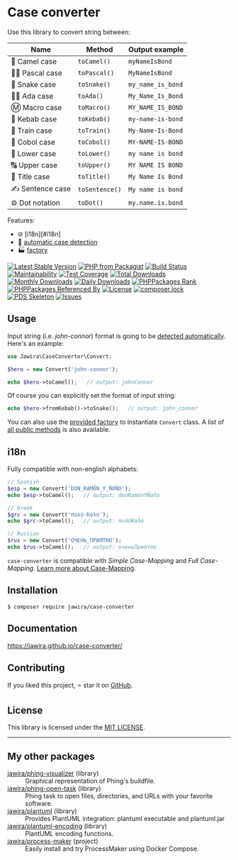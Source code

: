Case converter
==============

Use this library to convert string between:

| Name          | Method          | Output example    |
| ------------- | --------------- | ----------------- |
| 🐪 Camel case   | `toCamel()`     | `myNameIsBond`    |
| 👨‍🏫 Pascal case  | `toPascal()`    | `MyNameIsBond`    |
| 🐍 Snake case   | `toSnake()`     | `my_name_is_bond` |
| 👩‍🏫 Ada case     | `toAda()`       | `My_Name_Is_Bond` |
| Ⓜ️ Macro case | `toMacro()`     | `MY_NAME_IS_BOND` |
| 🥙 Kebab case   | `toKebab()`     | `my-name-is-bond` |
| 🚂 Train case   | `toTrain()`     | `My-Name-Is-Bond` |
| 🏦 Cobol case   | `toCobol()`     | `MY-NAME-IS-BOND` |
| 🔡 Lower case   | `toLower()`     | `my name is bond` |
| 🔠 Upper case   | `toUpper()`     | `MY NAME IS BOND` |
| 📰 Title case     | `toTitle()`     | `My Name Is Bond` |
| ✍️ Sentence case | `toSentence()`  | `My name is bond` |
| ⚙️ Dot notation  | `toDot()`       | `my.name.is.bond` |

Features:

* 🌐 [i18n][#i18n]
* 🔁 [automatic case detection][detection algorithm]
* 🏭 [factory][]

[![Latest Stable Version](https://poser.pugx.org/jawira/case-converter/v/stable)](https://packagist.org/packages/jawira/case-converter)
[![PHP from Packagist](https://img.shields.io/packagist/php-v/jawira/case-converter.svg)](https://packagist.org/packages/jawira/case-converter)
[![Build Status](https://www.travis-ci.org/jawira/case-converter.svg?branch=master)](https://www.travis-ci.org/jawira/case-converter)
[![Maintainability](https://api.codeclimate.com/v1/badges/35677f6ce7dac27a5d0c/maintainability)](https://codeclimate.com/github/jawira/case-converter/maintainability)
[![Test Coverage](https://api.codeclimate.com/v1/badges/35677f6ce7dac27a5d0c/test_coverage)](https://codeclimate.com/github/jawira/case-converter/test_coverage)
[![Total Downloads](https://poser.pugx.org/jawira/case-converter/downloads)](https://packagist.org/packages/jawira/case-converter)
[![Monthly Downloads](https://poser.pugx.org/jawira/case-converter/d/monthly)](https://packagist.org/packages/jawira/case-converter)
[![Daily Downloads](https://poser.pugx.org/jawira/case-converter/d/daily)](https://packagist.org/packages/jawira/case-converter)
[![PHPPackages Rank](http://phppackages.org/p/jawira/case-converter/badge/rank.svg)](http://phppackages.org/p/jawira/case-converter)
[![PHPPackages Referenced By](http://phppackages.org/p/jawira/case-converter/badge/referenced-by.svg)](http://phppackages.org/p/jawira/case-converter)
[![License](https://poser.pugx.org/jawira/case-converter/license)](https://packagist.org/packages/jawira/case-converter)
[![composer.lock](https://poser.pugx.org/jawira/case-converter/composerlock)](https://packagist.org/packages/jawira/case-converter)
[![PDS Skeleton](https://img.shields.io/badge/pds-skeleton-blue.svg)](https://github.com/php-pds/skeleton)
[![Issues](https://img.shields.io/github/issues/jawira/case-converter.svg?label=HuBoard&color=694DC2)](https://huboard.com/jawira/case-converter)

Usage
-----

Input string (i.e. _john-connor_) format is going to be 
[detected automatically][detection algorithm]. Here's an example:

```php
use Jawira\CaseConverter\Convert;

$hero = new Convert('john-connor');

echo $hero->toCamel();   // output: johnConnor
```

Of course you can explicitly set the format of input string:

```php
echo $hero->fromKebab()->toSnake();   // output: john_connor
```

You can also use the [provided factory][factory] to instantiate `Convert` class.
A list of [all public methods] is also available.

i18n
----

Fully compatible with non-english alphabets:

```php
// Spanish
$esp = new Convert('DON_RAMÓN_Y_ÑOÑO');
echo $esp->toCamel();   // output: donRamónYÑoño

// Greek
$grc = new Convert('πολύ-Καλό');
echo $grc->toCamel();   // output: πολύΚαλό

// Russian
$rus = new Convert('ОЧЕНЬ_ПРИЯТНО');
echo $rus->toCamel();   // output: оченьПриятно
```
 
`case-converter` is compatible with _Simple Case-Mapping_ and _Full 
Case-Mapping_. [Learn more about Case-Mapping][Case-Mapping].

Installation
------------

```
$ composer require jawira/case-converter
```

Documentation
-------------

<https://jawira.github.io/case-converter/>

Contributing
------------

If you liked this project, ⭐ star it on [GitHub].

License
-------

This library is licensed under the [MIT LICENSE].

<!--mkdocs: Do not use relative path for links and images-->

[all public methods]: https://jawira.github.io/case-converter/api.html
[CONTRIBUTING.md]: https://jawira.github.io/case-converter/contributing.html
[Countable interface]: https://php.net/manual/en/class.countable.php
[Case-Mapping]: https://jawira.github.io/case-converter/case-mapping.html
[magic method]: https://www.php.net/manual/en/language.oop5.magic.php#object.tostring
[MIT LICENSE]: https://jawira.github.io/case-converter/license.html
[open an issue]: https://github.com/jawira/case-converter/issues/new
[detection algorithm]: https://jawira.github.io/case-converter/detection-algorithm.html
[factory]: https://jawira.github.io/case-converter/using-the-factory.html
[GitHub]: https://github.com/jawira/case-converter/

***

My other packages
-----------------

<dl>

<dt><a href="https://packagist.org/packages/jawira/phing-visualizer">jawira/phing-visualizer</a> (library)</dt>
<dd>Graphical representation of Phing's buildfile.</dd>

<dt><a href="https://packagist.org/packages/jawira/phing-open-task">jawira/phing-open-task</a> (library)</dt>
<dd>Phing task to open files, directories, and URLs with your favorite software.</dd>

<dt><a href="https://packagist.org/packages/jawira/plantuml">jawira/plantuml</a> (library)</dt>
<dd>Provides PlantUML integration: plantuml executable and plantuml.jar</dd>

<dt><a href="https://packagist.org/packages/jawira/plantuml-encoding">jawira/plantuml-encoding</a> (library)</dt>
<dd>PlantUML encoding functions.</dd>

<dt><a href="https://packagist.org/packages/jawira/process-maker">jawira/process-maker</a> (project)</dt>
<dd>Easily install and try ProcessMaker using Docker Compose.</dd>

</dl>
